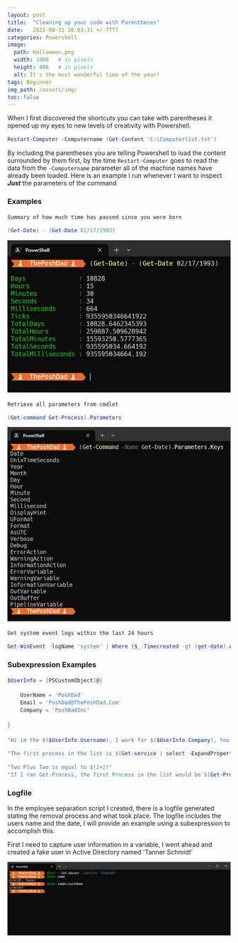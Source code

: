 ```yaml
---
layout: post
title:  "Cleaning up your code with Parentheses"
date:   2022-08-31 20:03:31 +/-TTTT
categories: Powershell
image:
  path: Halloween.png
  width: 1000   # in pixels
  height: 400   # in pixels
  alt: It's the most wonderful time of the year!
tags: Beginner
img_path: /assets/img/
toc: false
---
```





When I first discovered the shortcuts you can take with parentheses it opened up my eyes to new levels of creativity with Powershell.



```powershell
Restart-Computer -Computername (Get-Content 'C:\Computerlist.txt')
```

By including the parentheses you are telling Powershell to load the content surrounded by them first, by the time `Restart-Computer` goes to read the data from the `-Computername` parameter all of the machine names have already been loaded. Here is an example I run whenever I want to inspect ***Just*** the parameters of the command
























### Examples
`Summary of how much time has passed since you were born`
```powershell
(Get-Date) - (Get-Date 02/17/1993)
```
![DateExample](/assets/img/Get-Date-Example-03.png)

`Retrieve all parameters from cmdlet`
```powershell
(Get-command Get-Process).Parameters
```
![DateExample](/assets/img/Parameter-Example.png)


`Get system event logs within the last 24 hours`

```powershell
Get-WinEvent -logName 'system' | Where {$_.Timecreated -gt (get-date).AddDays(-1)}
```


### Subexpression Examples

```powershell
$UserInfo = [PSCustomObject]@{
    
    UserName = 'PoshDad'
    Email = 'PoshDad@ThePoshDad.Com'
    Company = 'PoshDadInc'

}

"Hi im the $($UserInfo.Username), I work for $($UserInfo.Company), You can reach me at $($UserInfo.Email)"

```

```powershell
"The first process in the list is $(Get-service | select -ExpandProperty Name -First 1)"
```

```powershell
"Two Plus Two is equal to $(2+2)"
"If I ran Get-Process, the first Process in the list would be $(Get-Process)[0].name"
```

### Logfile

In the employee separation script I created, there is a logfile generated stating the removal process and what took place. The logfile includes the users name and the date, I will provide an example using a subexpression to accomplish this. 

First I need to capture user information in a variable, I went ahead and created a fake user in Active Directory named 'Tanner Schmidt'

![](/assets/img/User-Log-File-Example-01.png)




